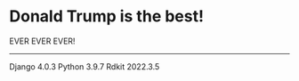 # Donald Trump is the best!

EVER EVER EVER!



**********************************************

Django                 4.0.3
Python                 3.9.7
Rdkit                  2022.3.5
